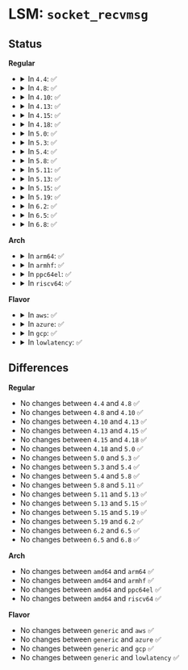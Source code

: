 # LSM: <code>socket_recvmsg</code>

## Status
<b>Regular</b>
<ul>
<li>
<details>
<summary>In <code>4.4</code>: ✅</summary>

```c
int security_socket_recvmsg(struct socket *sock, struct msghdr *msg, int size, int flags);
```
</details>
</li>
<li>
<details>
<summary>In <code>4.8</code>: ✅</summary>

```c
int security_socket_recvmsg(struct socket *sock, struct msghdr *msg, int size, int flags);
```
</details>
</li>
<li>
<details>
<summary>In <code>4.10</code>: ✅</summary>

```c
int security_socket_recvmsg(struct socket *sock, struct msghdr *msg, int size, int flags);
```
</details>
</li>
<li>
<details>
<summary>In <code>4.13</code>: ✅</summary>

```c
int security_socket_recvmsg(struct socket *sock, struct msghdr *msg, int size, int flags);
```
</details>
</li>
<li>
<details>
<summary>In <code>4.15</code>: ✅</summary>

```c
int security_socket_recvmsg(struct socket *sock, struct msghdr *msg, int size, int flags);
```
</details>
</li>
<li>
<details>
<summary>In <code>4.18</code>: ✅</summary>

```c
int security_socket_recvmsg(struct socket *sock, struct msghdr *msg, int size, int flags);
```
</details>
</li>
<li>
<details>
<summary>In <code>5.0</code>: ✅</summary>

```c
int security_socket_recvmsg(struct socket *sock, struct msghdr *msg, int size, int flags);
```
</details>
</li>
<li>
<details>
<summary>In <code>5.3</code>: ✅</summary>

```c
int security_socket_recvmsg(struct socket *sock, struct msghdr *msg, int size, int flags);
```
</details>
</li>
<li>
<details>
<summary>In <code>5.4</code>: ✅</summary>

```c
int security_socket_recvmsg(struct socket *sock, struct msghdr *msg, int size, int flags);
```
</details>
</li>
<li>
<details>
<summary>In <code>5.8</code>: ✅</summary>

```c
int security_socket_recvmsg(struct socket *sock, struct msghdr *msg, int size, int flags);
```
</details>
</li>
<li>
<details>
<summary>In <code>5.11</code>: ✅</summary>

```c
int security_socket_recvmsg(struct socket *sock, struct msghdr *msg, int size, int flags);
```
</details>
</li>
<li>
<details>
<summary>In <code>5.13</code>: ✅</summary>

```c
int security_socket_recvmsg(struct socket *sock, struct msghdr *msg, int size, int flags);
```
</details>
</li>
<li>
<details>
<summary>In <code>5.15</code>: ✅</summary>

```c
int security_socket_recvmsg(struct socket *sock, struct msghdr *msg, int size, int flags);
```
</details>
</li>
<li>
<details>
<summary>In <code>5.19</code>: ✅</summary>

```c
int security_socket_recvmsg(struct socket *sock, struct msghdr *msg, int size, int flags);
```
</details>
</li>
<li>
<details>
<summary>In <code>6.2</code>: ✅</summary>

```c
int security_socket_recvmsg(struct socket *sock, struct msghdr *msg, int size, int flags);
```
</details>
</li>
<li>
<details>
<summary>In <code>6.5</code>: ✅</summary>

```c
int security_socket_recvmsg(struct socket *sock, struct msghdr *msg, int size, int flags);
```
</details>
</li>
<li>
<details>
<summary>In <code>6.8</code>: ✅</summary>

```c
int security_socket_recvmsg(struct socket *sock, struct msghdr *msg, int size, int flags);
```
</details>
</li>
</ul>
<b>Arch</b>
<ul>
<li>
<details>
<summary>In <code>arm64</code>: ✅</summary>

```c
int security_socket_recvmsg(struct socket *sock, struct msghdr *msg, int size, int flags);
```
</details>
</li>
<li>
<details>
<summary>In <code>armhf</code>: ✅</summary>

```c
int security_socket_recvmsg(struct socket *sock, struct msghdr *msg, int size, int flags);
```
</details>
</li>
<li>
<details>
<summary>In <code>ppc64el</code>: ✅</summary>

```c
int security_socket_recvmsg(struct socket *sock, struct msghdr *msg, int size, int flags);
```
</details>
</li>
<li>
<details>
<summary>In <code>riscv64</code>: ✅</summary>

```c
int security_socket_recvmsg(struct socket *sock, struct msghdr *msg, int size, int flags);
```
</details>
</li>
</ul>
<b>Flavor</b>
<ul>
<li>
<details>
<summary>In <code>aws</code>: ✅</summary>

```c
int security_socket_recvmsg(struct socket *sock, struct msghdr *msg, int size, int flags);
```
</details>
</li>
<li>
<details>
<summary>In <code>azure</code>: ✅</summary>

```c
int security_socket_recvmsg(struct socket *sock, struct msghdr *msg, int size, int flags);
```
</details>
</li>
<li>
<details>
<summary>In <code>gcp</code>: ✅</summary>

```c
int security_socket_recvmsg(struct socket *sock, struct msghdr *msg, int size, int flags);
```
</details>
</li>
<li>
<details>
<summary>In <code>lowlatency</code>: ✅</summary>

```c
int security_socket_recvmsg(struct socket *sock, struct msghdr *msg, int size, int flags);
```
</details>
</li>
</ul>

## Differences
<b>Regular</b>
<ul>
<li>
No changes between <code>4.4</code> and <code>4.8</code> ✅
</li>
<li>
No changes between <code>4.8</code> and <code>4.10</code> ✅
</li>
<li>
No changes between <code>4.10</code> and <code>4.13</code> ✅
</li>
<li>
No changes between <code>4.13</code> and <code>4.15</code> ✅
</li>
<li>
No changes between <code>4.15</code> and <code>4.18</code> ✅
</li>
<li>
No changes between <code>4.18</code> and <code>5.0</code> ✅
</li>
<li>
No changes between <code>5.0</code> and <code>5.3</code> ✅
</li>
<li>
No changes between <code>5.3</code> and <code>5.4</code> ✅
</li>
<li>
No changes between <code>5.4</code> and <code>5.8</code> ✅
</li>
<li>
No changes between <code>5.8</code> and <code>5.11</code> ✅
</li>
<li>
No changes between <code>5.11</code> and <code>5.13</code> ✅
</li>
<li>
No changes between <code>5.13</code> and <code>5.15</code> ✅
</li>
<li>
No changes between <code>5.15</code> and <code>5.19</code> ✅
</li>
<li>
No changes between <code>5.19</code> and <code>6.2</code> ✅
</li>
<li>
No changes between <code>6.2</code> and <code>6.5</code> ✅
</li>
<li>
No changes between <code>6.5</code> and <code>6.8</code> ✅
</li>
</ul>
<b>Arch</b>
<ul>
<li>
No changes between <code>amd64</code> and <code>arm64</code> ✅
</li>
<li>
No changes between <code>amd64</code> and <code>armhf</code> ✅
</li>
<li>
No changes between <code>amd64</code> and <code>ppc64el</code> ✅
</li>
<li>
No changes between <code>amd64</code> and <code>riscv64</code> ✅
</li>
</ul>
<b>Flavor</b>
<ul>
<li>
No changes between <code>generic</code> and <code>aws</code> ✅
</li>
<li>
No changes between <code>generic</code> and <code>azure</code> ✅
</li>
<li>
No changes between <code>generic</code> and <code>gcp</code> ✅
</li>
<li>
No changes between <code>generic</code> and <code>lowlatency</code> ✅
</li>
</ul>
